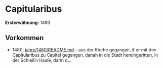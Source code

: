 # Capitularibus

**Ersterwähnung:** 1480

## Vorkommen
- 1480: [jahre/1480/README.md](../jahre/1480/README.md) – aus der Kirche gegangen, iſ er mit den
Capitularibus zu Capitel gegangen, danah in die Stadt
hereingeritten, in der Schleiſin Hauſe, darin d...
